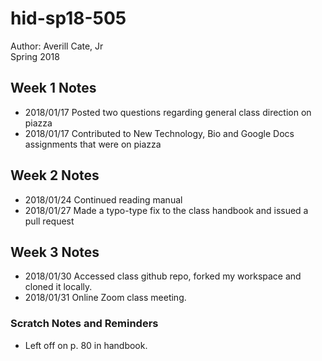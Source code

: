 # hid-sp18-505

Author: Averill Cate, Jr  
Spring 2018  

##  Week 1 Notes  
* 2018/01/17 Posted two questions regarding general class direction on piazza  
* 2018/01/17 Contributed to New Technology, Bio and Google Docs assignments that were on piazza  

##  Week 2 Notes  
* 2018/01/24 Continued reading manual  
* 2018/01/27 Made a typo-type fix to the class handbook and issued a pull request  

## Week 3 Notes
* 2018/01/30 Accessed class github repo, forked my workspace and cloned it locally.
* 2018/01/31 Online Zoom class meeting.

### Scratch Notes and Reminders
 - Left off on p. 80 in handbook.  
